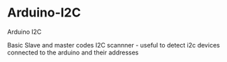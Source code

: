 # Arduino-I2C
Arduino I2C

Basic Slave and master codes
I2C scannner - useful to detect i2c devices connected to the arduino and their addresses 
